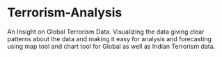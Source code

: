 # Terrorism-Analysis
An  Insight on Global Terrorism Data.
Visualizing the data giving clear patterns about the data and making it easy for analysis 
and forecasting using map tool and chart tool for Global as well as Indian Terrorism data.

